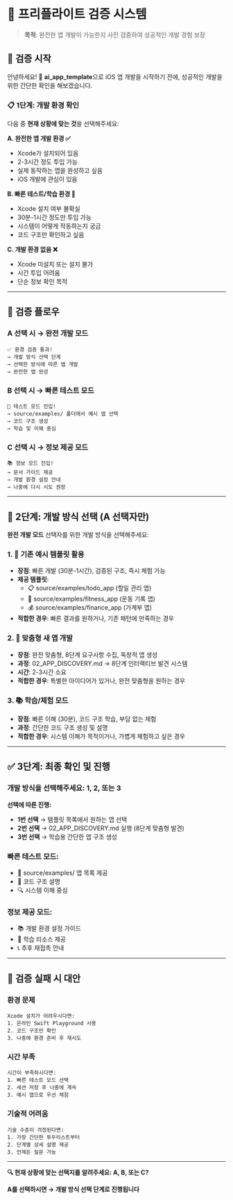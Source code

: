 # 🚀 프리플라이트 검증 시스템

> **목적**: 완전한 앱 개발이 가능한지 사전 검증하여 성공적인 개발 경험 보장

## 🎯 검증 시작

안녕하세요! 🚀 **ai_app_template**으로 iOS 앱 개발을 시작하기 전에, 성공적인 개발을 위한 간단한 확인을 해보겠습니다.

### 📋 **1단계: 개발 환경 확인**

다음 중 **현재 상황에 맞는 것**을 선택해주세요:

**A. 완전한 앱 개발 환경 ✅**
- Xcode가 설치되어 있음
- 2-3시간 정도 투입 가능
- 실제 동작하는 앱을 완성하고 싶음
- iOS 개발에 관심이 있음

**B. 빠른 테스트/학습 환경 🧪**
- Xcode 설치 여부 불확실
- 30분-1시간 정도만 투입 가능
- 시스템이 어떻게 작동하는지 궁금
- 코드 구조만 확인하고 싶음

**C. 개발 환경 없음 ❌**
- Xcode 미설치 또는 설치 불가
- 시간 투입 어려움
- 단순 정보 확인 목적

---

## 🔄 검증 플로우

### **A 선택 시 → 완전 개발 모드**
```
✅ 환경 검증 통과!
→ 개발 방식 선택 단계
→ 선택한 방식에 따른 앱 개발
→ 완전한 앱 완성
```

### **B 선택 시 → 빠른 테스트 모드**
```
🧪 테스트 모드 진입!
→ source/examples/ 폴더에서 예시 앱 선택
→ 코드 구조 생성
→ 학습 및 이해 중심
```

### **C 선택 시 → 정보 제공 모드**
```
📚 정보 모드 진입!
→ 문서 가이드 제공
→ 개발 환경 설정 안내
→ 나중에 다시 시도 권장
```

---

## 🎯 **2단계: 개발 방식 선택** (A 선택자만)

**완전 개발 모드** 선택자를 위한 개발 방식을 선택해주세요:

### **1. 🎯 기존 예시 템플릿 활용**
- **장점**: 빠른 개발 (30분-1시간), 검증된 구조, 즉시 체험 가능
- **제공 템플릿**:
  - 📋 source/examples/todo_app (할일 관리 앱)
  - 💪 source/examples/fitness_app (운동 기록 앱)
  - 💰 source/examples/finance_app (가계부 앱)
- **적합한 경우**: 빠른 결과를 원하거나, 기존 패턴에 만족하는 경우

### **2. 🎨 맞춤형 새 앱 개발**
- **장점**: 완전 맞춤형, 8단계 요구사항 수집, 독창적 앱 생성
- **과정**: 02_APP_DISCOVERY.md → 8단계 인터랙티브 발견 시스템
- **시간**: 2-3시간 소요
- **적합한 경우**: 특별한 아이디어가 있거나, 완전 맞춤형을 원하는 경우

### **3. 📚 학습/체험 모드**
- **장점**: 빠른 이해 (30분), 코드 구조 학습, 부담 없는 체험
- **과정**: 간단한 코드 구조 생성 및 설명
- **적합한 경우**: 시스템 이해가 목적이거나, 가볍게 체험하고 싶은 경우

---

## ✅ **3단계: 최종 확인 및 진행**

### **개발 방식을 선택해주세요: 1, 2, 또는 3**

**선택에 따른 진행:**
- **1번 선택** → 템플릿 목록에서 원하는 앱 선택
- **2번 선택** → 02_APP_DISCOVERY.md 실행 (8단계 맞춤형 발견)
- **3번 선택** → 학습용 간단한 앱 구조 생성

### **빠른 테스트 모드:**
- 🧪 source/examples/ 앱 목록 제공
- 📝 코드 구조 설명
- 🔍 시스템 이해 중심

### **정보 제공 모드:**
- 📚 개발 환경 설정 가이드
- 🎯 학습 리소스 제공
- 📞 추후 재접촉 안내

---

## 🚨 **검증 실패 시 대안**

### **환경 문제**
```
Xcode 설치가 어려우시다면:
1. 온라인 Swift Playground 사용
2. 코드 구조만 확인
3. 나중에 환경 준비 후 재시도
```

### **시간 부족**
```
시간이 부족하시다면:
1. 빠른 테스트 모드 선택
2. 세션 저장 후 나중에 계속
3. 예시 앱으로 우선 체험
```

### **기술적 어려움**
```
기술 수준이 걱정된다면:
1. 가장 간단한 투두리스트부터
2. 단계별 상세 설명 제공
3. 언제든 질문 가능
```

---

**🔍 현재 상황에 맞는 선택지를 알려주세요: A, B, 또는 C?**

**A를 선택하시면 → 개발 방식 선택 단계로 진행됩니다**